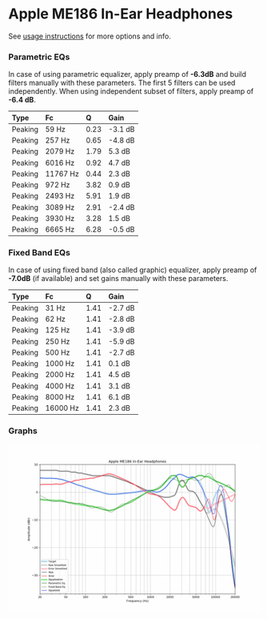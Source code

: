 # Apple ME186 In-Ear Headphones
See [usage instructions](https://github.com/jaakkopasanen/AutoEq#usage) for more options and info.

### Parametric EQs
In case of using parametric equalizer, apply preamp of **-6.3dB** and build filters manually
with these parameters. The first 5 filters can be used independently.
When using independent subset of filters, apply preamp of **-6.4 dB**.

| Type    | Fc       |    Q | Gain    |
|:--------|:---------|:-----|:--------|
| Peaking | 59 Hz    | 0.23 | -3.1 dB |
| Peaking | 257 Hz   | 0.65 | -4.8 dB |
| Peaking | 2079 Hz  | 1.79 | 5.3 dB  |
| Peaking | 6016 Hz  | 0.92 | 4.7 dB  |
| Peaking | 11767 Hz | 0.44 | 2.3 dB  |
| Peaking | 972 Hz   | 3.82 | 0.9 dB  |
| Peaking | 2493 Hz  | 5.91 | 1.9 dB  |
| Peaking | 3089 Hz  | 2.91 | -2.4 dB |
| Peaking | 3930 Hz  | 3.28 | 1.5 dB  |
| Peaking | 6665 Hz  | 6.28 | -0.5 dB |

### Fixed Band EQs
In case of using fixed band (also called graphic) equalizer, apply preamp of **-7.0dB**
(if available) and set gains manually with these parameters.

| Type    | Fc       |    Q | Gain    |
|:--------|:---------|:-----|:--------|
| Peaking | 31 Hz    | 1.41 | -2.7 dB |
| Peaking | 62 Hz    | 1.41 | -2.8 dB |
| Peaking | 125 Hz   | 1.41 | -3.9 dB |
| Peaking | 250 Hz   | 1.41 | -5.9 dB |
| Peaking | 500 Hz   | 1.41 | -2.7 dB |
| Peaking | 1000 Hz  | 1.41 | 0.1 dB  |
| Peaking | 2000 Hz  | 1.41 | 4.5 dB  |
| Peaking | 4000 Hz  | 1.41 | 3.1 dB  |
| Peaking | 8000 Hz  | 1.41 | 6.1 dB  |
| Peaking | 16000 Hz | 1.41 | 2.3 dB  |

### Graphs
![](./Apple%20ME186%20In-Ear%20Headphones.png)